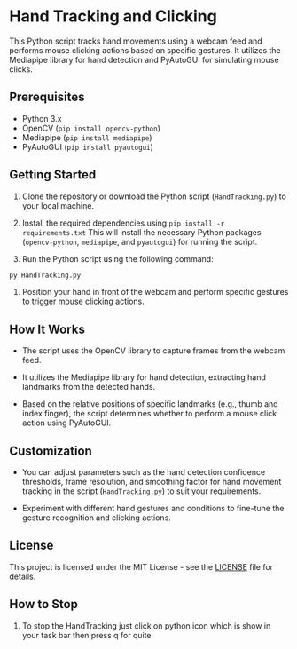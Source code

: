 # Hand Tracking and Clicking

This Python script tracks hand movements using a webcam feed and performs mouse clicking actions based on specific gestures. It utilizes the Mediapipe library for hand detection and PyAutoGUI for simulating mouse clicks.

## Prerequisites

- Python 3.x
- OpenCV (`pip install opencv-python`)
- Mediapipe (`pip install mediapipe`)
- PyAutoGUI (`pip install pyautogui`)

## Getting Started

1. Clone the repository or download the Python script (`HandTracking.py`) to your local machine.

2. Install the required dependencies using 
  `pip install -r requirements.txt`
    This will install the necessary Python packages (`opencv-python`, `mediapipe`, and `pyautogui`) for running the script.

3. Run the Python script using the following command:
 ```sh 
 py HandTracking.py
  ```

1. Position your hand in front of the webcam and perform specific gestures to trigger mouse clicking actions.


## How It Works

- The script uses the OpenCV library to capture frames from the webcam feed.

- It utilizes the Mediapipe library for hand detection, extracting hand landmarks from the detected hands.

- Based on the relative positions of specific landmarks (e.g., thumb and index finger), the script determines whether to perform a mouse click action using PyAutoGUI.

## Customization

- You can adjust parameters such as the hand detection confidence thresholds, frame resolution, and smoothing factor for hand movement tracking in the script (`HandTracking.py`) to suit your requirements.

- Experiment with different hand gestures and conditions to fine-tune the gesture recognition and clicking actions.

## License

This project is licensed under the MIT License - see the [LICENSE](LICENSE) file for details.

## How to Stop
1. To stop the HandTracking just click on python icon which is show in your task bar then press q for quite